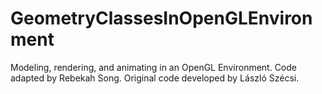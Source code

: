 # GeometryClassesInOpenGLEnvironment
Modeling, rendering, and animating in an OpenGL Environment. Code adapted by Rebekah Song. Original code developed by László Szécsi.
